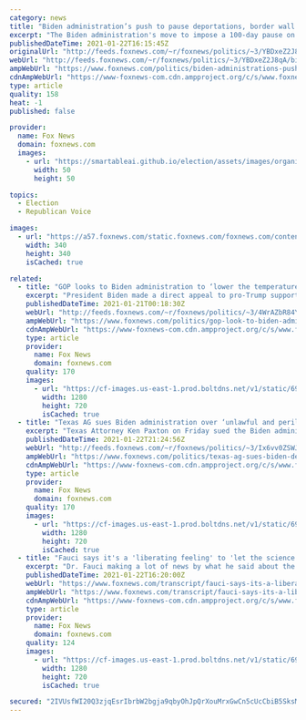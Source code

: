 ```yaml
---
category: news
title: "Biden administration’s push to pause deportations, border wall construction 'purely political': Activist"
excerpt: "The Biden administration's move to impose a 100-day pause on deportations is \"purely political,\" the father of a victim of illegal alien crime Don Rosenberg said on Friday."
publishedDateTime: 2021-01-22T16:15:45Z
originalUrl: "http://feeds.foxnews.com/~r/foxnews/politics/~3/YBDxeZ2J8qA/biden-administrations-push-deportations-border-wall-political-rosenberg"
webUrl: "http://feeds.foxnews.com/~r/foxnews/politics/~3/YBDxeZ2J8qA/biden-administrations-push-deportations-border-wall-political-rosenberg"
ampWebUrl: "https://www.foxnews.com/politics/biden-administrations-push-deportations-border-wall-political-rosenberg.amp"
cdnAmpWebUrl: "https://www-foxnews-com.cdn.ampproject.org/c/s/www.foxnews.com/politics/biden-administrations-push-deportations-border-wall-political-rosenberg.amp"
type: article
quality: 158
heat: -1
published: false

provider:
  name: Fox News
  domain: foxnews.com
  images:
    - url: "https://smartableai.github.io/election/assets/images/organizations/foxnews.com-50x50.jpg"
      width: 50
      height: 50

topics:
  - Election
  - Republican Voice

images:
  - url: "https://a57.foxnews.com/static.foxnews.com/foxnews.com/content/uploads/2020/10/340/340/image-5.png?ve=1&tl=1"
    width: 340
    height: 340
    isCached: true

related:
  - title: "GOP looks to Biden administration to ‘lower the temperature’ but voice skepticism"
    excerpt: "President Biden made a direct appeal to pro-Trump supporters and Republicans across the nation who did not vote for him to become the 46th president of the United States, calling for everyone to \"stop the shouting and lower the temperature.\""
    publishedDateTime: 2021-01-21T00:18:30Z
    webUrl: "http://feeds.foxnews.com/~r/foxnews/politics/~3/4WrAZbR84Yo/gop-look-to-biden-administration-to-lower-temperature-but-voice-skepticism"
    ampWebUrl: "https://www.foxnews.com/politics/gop-look-to-biden-administration-to-lower-temperature-but-voice-skepticism.amp"
    cdnAmpWebUrl: "https://www-foxnews-com.cdn.ampproject.org/c/s/www.foxnews.com/politics/gop-look-to-biden-administration-to-lower-temperature-but-voice-skepticism.amp"
    type: article
    provider:
      name: Fox News
      domain: foxnews.com
    quality: 170
    images:
      - url: "https://cf-images.us-east-1.prod.boltdns.net/v1/static/694940094001/fbbb4448-7269-4978-8efc-90bb155801cf/b7d0f268-1824-4f6f-9047-a126c13f1ea6/1280x720/match/image.jpg"
        width: 1280
        height: 720
        isCached: true
  - title: "Texas AG sues Biden administration over ‘unlawful and perilous’ deportation pause"
    excerpt: "Texas Attorney Ken Paxton on Friday sued the Biden administration over what he described as an \"unlawful and perilous\" 100-day pause on deportations of illegal immigrants, claiming it would put Americans in danger and violated existing agreements. "
    publishedDateTime: 2021-01-22T21:24:56Z
    webUrl: "http://feeds.foxnews.com/~r/foxnews/politics/~3/Ix6vv0ZSWJ0/texas-ag-sues-biden-deportation-pause"
    ampWebUrl: "https://www.foxnews.com/politics/texas-ag-sues-biden-deportation-pause.amp"
    cdnAmpWebUrl: "https://www-foxnews-com.cdn.ampproject.org/c/s/www.foxnews.com/politics/texas-ag-sues-biden-deportation-pause.amp"
    type: article
    provider:
      name: Fox News
      domain: foxnews.com
    quality: 170
    images:
      - url: "https://cf-images.us-east-1.prod.boltdns.net/v1/static/694940094001/53498b1f-9baf-4441-87c5-27e9e3ab74f4/9bc9a670-9738-4443-8020-fc71d9d4989f/1280x720/match/image.jpg"
        width: 1280
        height: 720
        isCached: true
  - title: "Fauci says it's a 'liberating feeling' to 'let the science speak' in the Biden administration"
    excerpt: "Dr. Fauci making a lot of news by what he said about the Trump administration. Fauci saying he feels liberated, also adding this. DR. ANTHIONY FAUCI, DIRECTOR, NATIONAL INSTITUTE OF ALLERGY AND INFECTIOUS DISEASES: One of the things that we are going to do is to be completely transparent,"
    publishedDateTime: 2021-01-22T16:20:00Z
    webUrl: "https://www.foxnews.com/transcript/fauci-says-its-a-liberating-feeling-to-let-the-science-speak-in-the-biden-administration"
    ampWebUrl: "https://www.foxnews.com/transcript/fauci-says-its-a-liberating-feeling-to-let-the-science-speak-in-the-biden-administration.amp"
    cdnAmpWebUrl: "https://www-foxnews-com.cdn.ampproject.org/c/s/www.foxnews.com/transcript/fauci-says-its-a-liberating-feeling-to-let-the-science-speak-in-the-biden-administration.amp"
    type: article
    provider:
      name: Fox News
      domain: foxnews.com
    quality: 124
    images:
      - url: "https://cf-images.us-east-1.prod.boltdns.net/v1/static/694940094001/1acc131f-5a62-44c1-ac9a-b18cf8abc44b/108d5063-d888-4ba3-9dd4-d038d2019352/1280x720/match/image.jpg"
        width: 1280
        height: 720
        isCached: true

secured: "2IVUsfWI20Q3zjqEsrIbrbW2bgja9qbyOhJpQrXouMrxGwCn5cUcCbiB5SksMAztfGP/f6PgMVe2xZkdg3xefsGAEmQrXAO8G0BTdiWcitclFw4Dv2oJRv5Yo2wkUiuyE5ugygmpCNEoCiMz6OB4FO3s8Y134jNqeRVA62lUyAz0Y3Wm/V7EUYBjNGJdfCJTmwA9Bq2uUYQ8DO6IrmmgJGaPn15QQ5FoAO0hmeznEJneFjtrC9onhoVQz2vxjvKQI9IfjyAJm+ZbFziVpK5ByUbAz5kcfQS7gex9/7hzXl1SxPDBgsXRKGvaKrJMJkHi3eH/yfRu4eELzhOqHBCNc+WIGOjUuTjk2Psze4DCh8Y=;FqE5LaIZRGbgiGReB21/Fw=="
---
```


